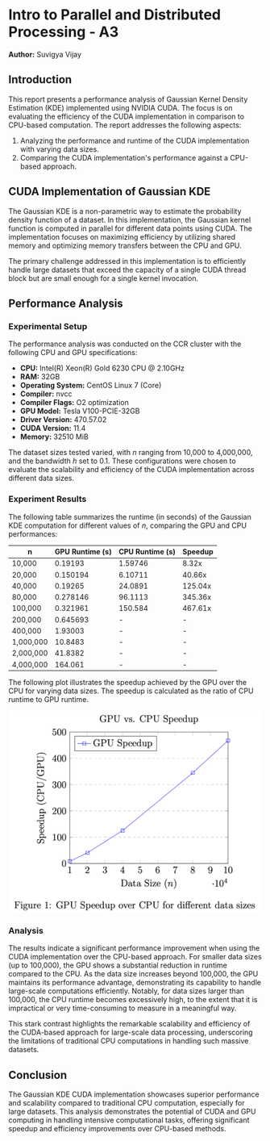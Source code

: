 # Intro to Parallel and Distributed Processing - A3

**Author:** Suvigya Vijay 

## Introduction

This report presents a performance analysis of Gaussian Kernel Density Estimation (KDE) implemented using NVIDIA CUDA. The focus is on evaluating the efficiency of the CUDA implementation in comparison to CPU-based computation. The report addresses the following aspects:

1. Analyzing the performance and runtime of the CUDA implementation with varying data sizes.
2. Comparing the CUDA implementation's performance against a CPU-based approach.

## CUDA Implementation of Gaussian KDE

The Gaussian KDE is a non-parametric way to estimate the probability density function of a dataset. In this implementation, the Gaussian kernel function is computed in parallel for different data points using CUDA. The implementation focuses on maximizing efficiency by utilizing shared memory and optimizing memory transfers between the CPU and GPU.

The primary challenge addressed in this implementation is to efficiently handle large datasets that exceed the capacity of a single CUDA thread block but are small enough for a single kernel invocation.

## Performance Analysis

### Experimental Setup

The performance analysis was conducted on the CCR cluster with the following CPU and GPU specifications:

- **CPU:** Intel(R) Xeon(R) Gold 6230 CPU @ 2.10GHz
- **RAM:** 32GB
- **Operating System:** CentOS Linux 7 (Core)
- **Compiler:** nvcc
- **Compiler Flags:** O2 optimization
- **GPU Model:** Tesla V100-PCIE-32GB
- **Driver Version:** 470.57.02
- **CUDA Version:** 11.4
- **Memory:** 32510 MiB

The dataset sizes tested varied, with $n$ ranging from 10,000 to 4,000,000, and the bandwidth $h$ set to 0.1. These configurations were chosen to evaluate the scalability and efficiency of the CUDA implementation across different data sizes.

### Experiment Results

The following table summarizes the runtime (in seconds) of the Gaussian KDE computation for different values of $n$, comparing the GPU and CPU performances:

<div align="center">

| **n** | **GPU Runtime (s)** | **CPU Runtime (s)** | **Speedup** |
|------------|--------------------------|--------------------------|------------------|
| 10,000     | 0.19193                  | 1.59746                  | 8.32x            |
| 20,000     | 0.150194                 | 6.10711                  | 40.66x           |
| 40,000     | 0.19265                  | 24.0891                  | 125.04x          |
| 80,000     | 0.278146                 | 96.1113                  | 345.36x          |
| 100,000    | 0.321961                 | 150.584                  | 467.61x          |
| 200,000    | 0.645693                 | -                        | -                |
| 400,000    | 1.93003                  | -                        | -                |
| 1,000,000  | 10.8483                  | -                        | -                |
| 2,000,000  | 41.8382                  | -                        | -                |
| 4,000,000  | 164.061                  | -                        | -                |

</div>

The following plot illustrates the speedup achieved by the GPU over the CPU for varying data sizes. The speedup is calculated as the ratio of CPU runtime to GPU runtime.

<p align="center">
    <img src="plots/gpu_speedup.png" height="400px" alt="GPU Speedup over CPU for different data sizes">
</p>

### Analysis

The results indicate a significant performance improvement when using the CUDA implementation over the CPU-based approach. For smaller data sizes (up to 100,000), the GPU shows a substantial reduction in runtime compared to the CPU. As the data size increases beyond 100,000, the GPU maintains its performance advantage, demonstrating its capability to handle large-scale computations efficiently. Notably, for data sizes larger than 100,000, the CPU runtime becomes excessively high, to the extent that it is impractical or very time-consuming to measure in a meaningful way.

This stark contrast highlights the remarkable scalability and efficiency of the CUDA-based approach for large-scale data processing, underscoring the limitations of traditional CPU computations in handling such massive datasets.

## Conclusion

The Gaussian KDE CUDA implementation showcases superior performance and scalability compared to traditional CPU computation, especially for large datasets. This analysis demonstrates the potential of CUDA and GPU computing in handling intensive computational tasks, offering significant speedup and efficiency improvements over CPU-based methods.

